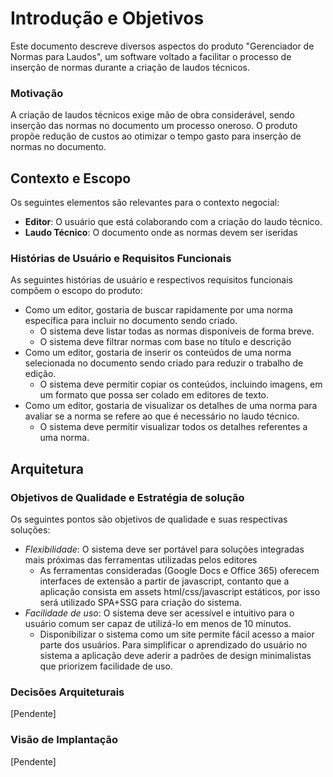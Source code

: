 # Introdução e Objetivos

Este documento descreve diversos aspectos do produto "Gerenciador de Normas para Laudos", um software voltado a facilitar o processo de inserção de normas durante a criação de laudos técnicos.

### Motivação

A criação de laudos técnicos exige mão de obra considerável, sendo inserção das normas no documento um processo oneroso. O produto propõe redução de custos ao otimizar o tempo gasto para inserção de normas no documento.

## Contexto e Escopo

Os seguintes elementos são relevantes para o contexto negocial:
- **Editor**: O usuário que está colaborando com a criação do laudo técnico.
- **Laudo Técnico**: O documento onde as normas devem ser iseridas

### Histórias de Usuário e Requisitos Funcionais
As seguintes histórias de usuário e respectivos requisitos funcionais compõem o escopo do produto:

- Como um editor, gostaria de buscar rapidamente por uma norma específica para incluir no documento sendo criado.
  - O sistema deve listar todas as normas disponíveis de forma breve.
  - O sistema deve filtrar normas com base no título e descrição
- Como um editor, gostaria de inserir os conteúdos de uma norma selecionada no documento sendo criado para reduzir o trabalho de edição.
  - O sistema deve permitir copiar os conteúdos, incluindo imagens, em um formato que possa ser colado em editores de texto.
- Como um editor, gostaria de visualizar os detalhes de uma norma para avaliar se a norma se refere ao que é necessário no laudo técnico.
  - O sistema deve permitir visualizar todos os detalhes referentes a uma norma.

## Arquitetura 

### Objetivos de Qualidade e Estratégia de solução

Os seguintes pontos são objetivos de qualidade e suas respectivas soluções:

- *Flexibilidade*: O sistema deve ser portável para soluções integradas mais próximas das ferramentas utilizadas pelos editores
  - As ferramentas consideradas (Google Docs e Office 365) oferecem interfaces de extensão a partir de javascript, contanto que a aplicação consista em assets html/css/javascript estáticos, por isso será utilizado SPA+SSG para criação do sistema.
- *Facilidade de uso*: O sistema deve ser acessível e intuitivo para o usuário comum ser capaz de utilizá-lo em menos de 10 minutos.
  - Disponibilizar o sistema como um site permite fácil acesso a maior parte dos usuários. Para simplificar o aprendizado do usuário no sistema a aplicação deve aderir a padrões de design minimalistas que priorizem facilidade de uso.

###  Decisões Arquiteturais

[Pendente]

### Visão de Implantação

[Pendente]

